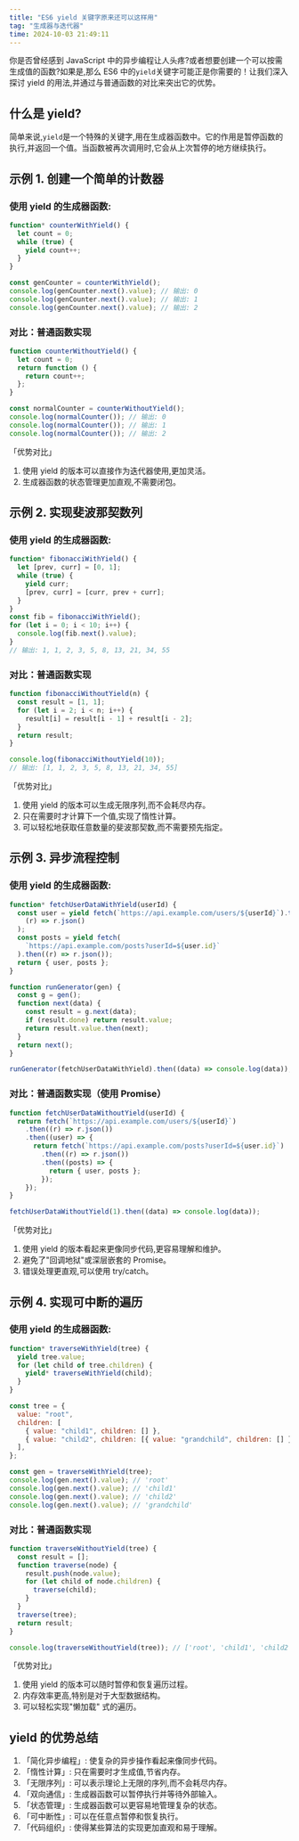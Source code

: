 ```yaml
---
title: "ES6 yield 关键字原来还可以这样用"
tag: "生成器与迭代器"
time: 2024-10-03 21:49:11
---
```


你是否曾经感到 JavaScript 中的异步编程让人头疼?或者想要创建一个可以按需生成值的函数?如果是,那么 ES6 中的`yield`关键字可能正是你需要的！让我们深入探讨 yield 的用法,并通过与普通函数的对比来突出它的优势。

## 什么是 yield?

简单来说,`yield`是一个特殊的关键字,用在生成器函数中。它的作用是暂停函数的执行,并返回一个值。当函数被再次调用时,它会从上次暂停的地方继续执行。

## 示例 1. 创建一个简单的计数器

### 使用 yield 的生成器函数:

```js
function* counterWithYield() {
  let count = 0;
  while (true) {
    yield count++;
  }
}

const genCounter = counterWithYield();
console.log(genCounter.next().value); // 输出: 0
console.log(genCounter.next().value); // 输出: 1
console.log(genCounter.next().value); // 输出: 2
```

### 对比：普通函数实现

```js
function counterWithoutYield() {
  let count = 0;
  return function () {
    return count++;
  };
}

const normalCounter = counterWithoutYield();
console.log(normalCounter()); // 输出: 0
console.log(normalCounter()); // 输出: 1
console.log(normalCounter()); // 输出: 2
```

「优势对比」

1. 使用 yield 的版本可以直接作为迭代器使用,更加灵活。
2. 生成器函数的状态管理更加直观,不需要闭包。

## 示例 2. 实现斐波那契数列

### 使用 yield 的生成器函数:

```js
function* fibonacciWithYield() {
  let [prev, curr] = [0, 1];
  while (true) {
    yield curr;
    [prev, curr] = [curr, prev + curr];
  }
}
const fib = fibonacciWithYield();
for (let i = 0; i < 10; i++) {
  console.log(fib.next().value);
}
// 输出: 1, 1, 2, 3, 5, 8, 13, 21, 34, 55
```

### 对比：普通函数实现

```js
function fibonacciWithoutYield(n) {
  const result = [1, 1];
  for (let i = 2; i < n; i++) {
    result[i] = result[i - 1] + result[i - 2];
  }
  return result;
}

console.log(fibonacciWithoutYield(10));
// 输出: [1, 1, 2, 3, 5, 8, 13, 21, 34, 55]
```

「优势对比」

1. 使用 yield 的版本可以生成无限序列,而不会耗尽内存。
2. 只在需要时才计算下一个值,实现了惰性计算。
3. 可以轻松地获取任意数量的斐波那契数,而不需要预先指定。

## 示例 3. 异步流程控制

### 使用 yield 的生成器函数:

```js
function* fetchUserDataWithYield(userId) {
  const user = yield fetch(`https://api.example.com/users/${userId}`).then(
    (r) => r.json()
  );
  const posts = yield fetch(
    `https://api.example.com/posts?userId=${user.id}`
  ).then((r) => r.json());
  return { user, posts };
}

function runGenerator(gen) {
  const g = gen();
  function next(data) {
    const result = g.next(data);
    if (result.done) return result.value;
    return result.value.then(next);
  }
  return next();
}

runGenerator(fetchUserDataWithYield).then((data) => console.log(data));
```

### 对比：普通函数实现（使用 Promise）

```js
function fetchUserDataWithoutYield(userId) {
  return fetch(`https://api.example.com/users/${userId}`)
    .then((r) => r.json())
    .then((user) => {
      return fetch(`https://api.example.com/posts?userId=${user.id}`)
        .then((r) => r.json())
        .then((posts) => {
          return { user, posts };
        });
    });
}

fetchUserDataWithoutYield(1).then((data) => console.log(data));
```

「优势对比」

1. 使用 yield 的版本看起来更像同步代码,更容易理解和维护。
2. 避免了"回调地狱"或深层嵌套的 Promise。
3. 错误处理更直观,可以使用 try/catch。

## 示例 4. 实现可中断的遍历

### 使用 yield 的生成器函数:

```js
function* traverseWithYield(tree) {
  yield tree.value;
  for (let child of tree.children) {
    yield* traverseWithYield(child);
  }
}

const tree = {
  value: "root",
  children: [
    { value: "child1", children: [] },
    { value: "child2", children: [{ value: "grandchild", children: [] }] },
  ],
};

const gen = traverseWithYield(tree);
console.log(gen.next().value); // 'root'
console.log(gen.next().value); // 'child1'
console.log(gen.next().value); // 'child2'
console.log(gen.next().value); // 'grandchild'
```

### 对比：普通函数实现

```js
function traverseWithoutYield(tree) {
  const result = [];
  function traverse(node) {
    result.push(node.value);
    for (let child of node.children) {
      traverse(child);
    }
  }
  traverse(tree);
  return result;
}

console.log(traverseWithoutYield(tree)); // ['root', 'child1', 'child2', 'grandchild']
```

「优势对比」

1. 使用 yield 的版本可以随时暂停和恢复遍历过程。
2. 内存效率更高,特别是对于大型数据结构。
3. 可以轻松实现"懒加载" 式的遍历。

## yield 的优势总结

1. 「简化异步编程」: 使复杂的异步操作看起来像同步代码。
2. 「惰性计算」: 只在需要时才生成值,节省内存。
3. 「无限序列」: 可以表示理论上无限的序列,而不会耗尽内存。
4. 「双向通信」: 生成器函数可以暂停执行并等待外部输入。
5. 「状态管理」: 生成器函数可以更容易地管理复杂的状态。
6. 「可中断性」: 可以在任意点暂停和恢复执行。
7. 「代码组织」: 使得某些算法的实现更加直观和易于理解。
